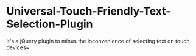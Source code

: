 Universal-Touch-Friendly-Text-Selection-Plugin
==============================================

It's a jQuery plugin to minus the inconvenience of selecting text on touch devices~
